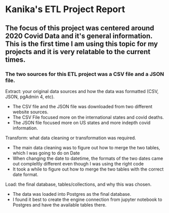 # Kanika's ETL Project Report
## The focus of this project was centered around 2020 Covid Data and it's general information. This is the first time I am using this topic for my projects and it is very relatable to the current times.
### The two sources for this ETL project was a CSV file and a JSON file.


Extract: your original data sources and how the data was formatted (CSV, JSON, pgAdmin 4, etc).

- The CSV file and the JSON file was downloaded from two different website sources. 
- The CSV File focused more on the international states and covid deaths.
- The JSON file focused more on US states and more indepth covid information.

Transform: what data cleaning or transformation was required.

- The main data cleaning was to figure out how to merge the two tables, which I was going to do on Date
- When changing the date to datetime, the formats of the two dates came out compleltly different even though I was using the right code
- It took a while to figure out how to merge the two tables with the correct date format.

Load: the final database, tables/collections, and why this was chosen.

- The data was loaded into Postgres as the final database. 
- I found it best to create the engine connection from jupyter notebook to Postgres and have the available tables there.
